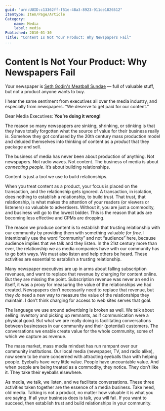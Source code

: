 ```yaml
---
guid: "urn:UUID:c13362ff-f51e-48a3-8923-911ce1826512"
itemtype: Item/Page/Article
Category: 
    name: Media
    label: media
Published: 2010-01-30
Title: "Content Is Not Your Product: Why Newspapers Fail"
...
```


Content Is Not Your Product: Why Newspapers Fail
================================================

Your newspaper is [Seth Godin's Meatball
Sundae](http://www.amazon.com/gp/product/B000XPPVLK/ref=as_li_tl?ie=UTF8&camp=1789&creative=390957&creativeASIN=B000XPPVLK&linkCode=as2&tag=controlescape-20&linkId=SDEHW6DYH7NP3ET4)
— full of valuable stuff, but not a product anyone wants to buy.

I hear the same sentiment from executives all over the media industry,
and especially from newspapers. “We deserve to get paid for our
content.”

Dear Media Executives: **You’re doing it wrong!**

The reason so many newspapers are sinking, shrinking, or stinking is
that they have totally forgotten what the source of value for their
business really is. Somehow they got confused by the 20th century mass
production model and deluded themselves into thinking of content as a
*product* that they package and sell.

The business of media has never been about production of anything. Not
newspapers. Not radio waves. Not content. The business of media is about
*connecting people*. It’s about building relationships.

Content is just a tool we use to build relationships.

When you treat content as a product, your focus is placed on the
transaction, and the relationship gets ignored. A transaction, in
isolation, does nothing to establish a relationship, to build trust.
That trust, that relationship, is what makes the attention of your
readers (or viewers or listeners) so valuable to advertisers. Without
it, you are just a commodity, and business will go to the lowest bidder.
This is the reason that ads are becoming less effective and CPMs are
dropping.

The reason we produce content is to establish that trusting relationship
with our community by providing them with something valuable *for free*.
I intentionally use the word “community” and not “audience” here,
because audience implies that we talk and they listen. In the 21st
century more than ever, the relationship we as media companies have with
our community has to go both ways. We must also listen and help others
be heard. These activities are essential to establish a trusting
relationship.

Many newspaper executives are up in arms about falling subscription
revenues, and want to replace that revenue by charging for content
online. But they are missing the point. Subscription revenue was never
an end in itself, it was a proxy for measuring the value of the
relationships we had created. Newspapers don’t necessarily need to
replace that revenue, but they *do* need a new way to measure the value
of the relationships they maintain. I don’t think charging for access to
web sites serves that goal.

The language we use around advertising is broken as well. We talk about
selling inventory and picking up remnants, as if communication were a
physical good. But what we are really doing is facilitating
conversations between businesses in our community and their (potential)
customers. The conversations we enable create value for the whole
community, some of which we capture as revenue.

The mass market, mass media mindset has run rampant over our community
institutions. Our local media (newspaper, TV, and radio alike), now seem
to be more concerned with attracting eyeballs than with helping people.
Eyeballs have very little value. People have uncountable value. And when
people are being treated as a commodity, they notice. They don’t like
it. They take their eyeballs elsewhere.

As media, we talk, we listen, and we facilitate conversations. These
three activities taken together are the essence of a media business.
Take heed, old media. Talking is not a product, no matter how valuable
it is what you are saying. If all your business does is talk, you will
fail. If you want to succeed, then establish trust and build
relationships in your community.
